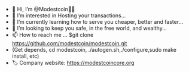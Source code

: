 - 👋 Hi, I’m @Modestcoin🧑‍💻
- 👀 I’m interested in Hosting your transactions...
- 🌱 I’m currently learning how to serve you cheaper, better and faster...
- 💞️ I’m looking to keep you safe, in the free world, and wealthy...
- 📫 How to reach me ... $git clone https://github.com/modestcoin/modestcoin.git 
- (Get depends, cd modestcoin, ./autogen.sh,./configure,sudo make install, etc)
- 🏷️ Company website: https://modestcoincore.org

